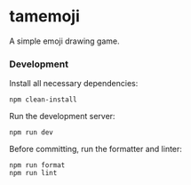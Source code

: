 # tamemoji

A simple emoji drawing game.

### Development

Install all necessary dependencies:

```commandline
npm clean-install
```

Run the development server:

```commandline
npm run dev
```

Before committing, run the formatter and linter:

```commandline
npm run format
npm run lint
```
